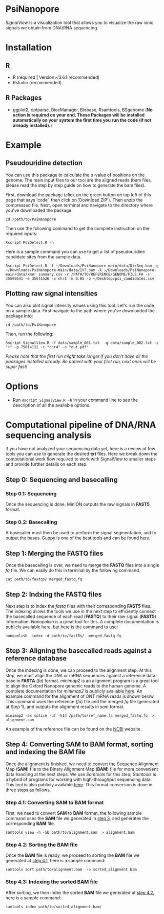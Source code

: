 # PsiNanopore

*SignalView* is a visualization tool that allows you to visualize the raw ionic signals we obtain from DNA/RNA sequencing.

# Installation
## R
  + R (required | Version>/3.6.1 recommended)
  + Rstudio (recommended)
## R Packages
  + ggplot2, optparse, BiocManager, Biobase, Rsamtools, BSgenome (**No action is required on your end. These Packages will be installed automatically on your system the first time you run the code (if not already installed).**)

# Example
## Pseudouridine detection
You can use this package to calculate the p-value of positions on the genome. The main input files to our tool are the aligned reads (bam files, please read the step by step guide on how to generate the bam files).

First, download the package (click on the green button on top left of this page that says 'code', then click on 'Download ZIP'). Then unzip the compressed file. Next, open terminal and navigate to the directory where you've downloaded the package.

```
cd /path/to/PsiNanopore
```

Then use the following command to get the complete instruction on the required inputs:
```
Rscript PsiDetect.R -h
```

Here is a sample command you can use to get a list of pseudouridine candidate sites from the sample data.
```
Rscript PsiDetect.R -f ~/Downloads/PsiNanopore-main/data/DirSeq.bam -g ~/Downloads/PsiNanopore-main/data/IVT.bam -k ~/Downloads/PsiNanopore-main/data/kmer_summary.csv -r /PATH/TO/REFERENCE/GENOME/FILE.FA -s 35599541 -e 35641526 -c chr1 -m 0.05 -o ~/Desktop/psi_candidates.csv
```
## Plotting raw signal intensities
You can also plot signal intensity values using this tool. Let's run the code on a sample data. First navigate to the path where you've downloaded the package into:
```
cd /path/to/PsiNanopore
```
Then, run the following:
```
Rscript SignalView.R -f data/sample_001.txt  -g data/sample_002.txt -s "+" -p 75814112 -c "chr4" -o "out.pdf" 
```
*Please note that the first run might take longer if you don't have all the packages installed already. Be patient with your first run, next ones will be super fast!*

# Options
  + Run ```Rscript SignalView.R -h```  in your command line to see the description of all the available options.
 
# Computational pipeline of DNA/RNA sequencing analysis
If you have not analyzed your sequencing data yet, here is a review of few tools you can use to generate the desired **txt** files. Here we break down the computational work flow required to work with SignalView to smaller steps and provide further details on each step.

## Step 0: Sequencing and basecalling

### Step 0.1: Sequencing

Once the sequencing is done, MinION outputs the raw signals in **FAST5** format. 

### Step 0.2: Basecalling

A basecaller must then be used to perform the signal segmentation, and to output the bases. Guppy is one of the best tools and can be found [here](https://github.com/nanoporetech/pyguppyclient).

## Step 1: Merging the **FASTQ** files

Once the basecalling is over, we need to merge the **FASTQ** files into a single *fq* file. We can easily do this in terminal by the following command.

```
cat path/to/fastqs/ merged_fastq.fq
```
## Step 2: Indxing the **FASTQ** files
Next step is to index the *fastq* files with their corresponding **FAST5** files. The indexing allows the tools we use in the next step to efficiently connect the basecalled sequence of each read (**FASTQ**) to their raw signal (**FAST5**) information. *Nanopolish* is a great tool for this. A complete documentation is publicly available
[here](https://github.com/jts/nanopolish), but here is the command to use:

```
nanopolish  index -d path/to/fast5s/  merged_fastq.fq
```
<a name="step3"></a>
## Step 3: Aligning the basecalled reads against a reference database
Once the indexing is done, we can proceed to the alignment step. At this step, we must align the DNA or mRNA sequences against a reference data base in **FASTA** (*fa*) format. *minimap2* is an alignment program is a great tool to align the Oxford Nanopore genomic reads to the human genome. A complete documentation for *minimap2* is publicly available [here](https://github.com/lh3/minimap2). An example command for the alignment of ONT mRNA reads is shown below. This command uses the reference (*fa*) file and the merged *fq* file (generated at Step 1), and outputs the alignment results in *sam* format.
```
minimap2 -ax splice -uf -k14 /path/to/ref_name.fa merged_fastq.fq  > alignment.sam
```
An example of the reference file can be found on the [NCBI](https://www.ncbi.nlm.nih.gov/assembly/GCF_000001405.36/) website.

## Step 4: Converting **SAM** to **BAM** format, sorting and indexing the **BAM** file

Once the alignment is finished, we need to convert the Sequence Alignment Map (**SAM**) file to the Binary Alignment Map (**BAM**) file for more convenient data handling at the next steps. We use *Samtools* for this step; *Samtools* is a hybrid of programs for working with high-throughput sequencing data. This tool is also publicly available [here](https://github.com/samtools/samtools). This format conversion is done in three steps as follows.
<a name="step4.1"></a>
### Step 4.1: Converting **SAM** to **BAM** format

First, we need to convert **SAM** to **BAM** format, the following sample command uses the **SAM** file we generated in [step 3](#step3), and generates the corresponding **BAM** file.

```
samtools view -h -Sb path/to/alignment.sam  > alignment.bam
```
<a name="step4.2"></a>
### Step 4.2: Sorting  the **BAM** file

Once the **BAM** file is ready, we proceed to sorting the **BAM** file we generated at [step 4.1](#step4.1), here is a sample command:
```
samtools sort path/to/alignment.bam  -o sorted_alignment.bam
```
### Step 4.3: Indexing the sorted **BAM** file

After sorting, we then index the sorted **BAM** file we generated at [step 4.2](#step4.2), here is a sample command:
```
samtools index path/to/sorted_alignment.bam/
```

